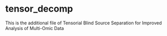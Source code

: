# tensor_decomp
This is the additional file of Tensorial Blind Source Separation for Improved Analysis of Multi-Omic Data
